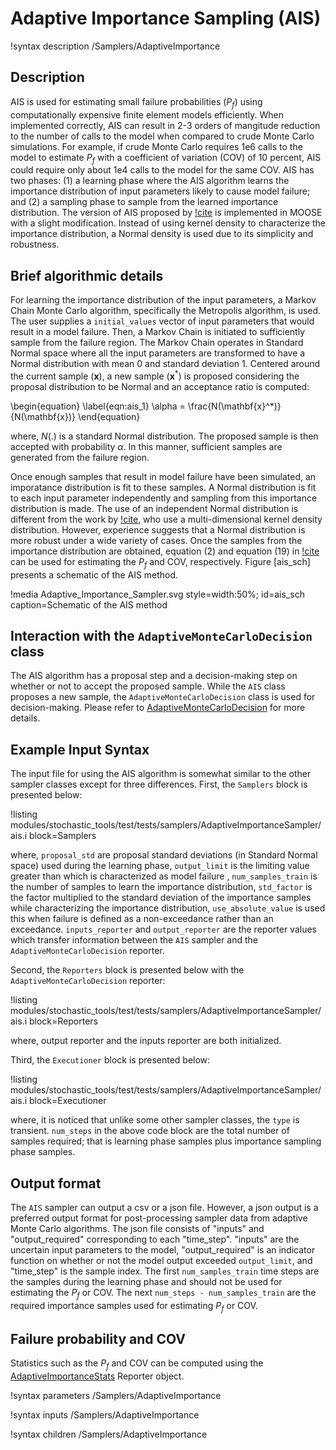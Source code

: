 # Adaptive Importance Sampling (AIS)

!syntax description /Samplers/AdaptiveImportance

## Description

AIS is used for estimating small failure probabilities ($P_f$) using computationally expensive
finite element models efficiently. When implemented correctly, AIS can result in
2-3 orders of mangitude reduction to the number of calls to the model when compared to
 crude Monte Carlo simulations. For example, if crude Monte Carlo requires 1e6 calls
to the model to estimate $P_f$ with a coefficient of variation (COV) of 10 percent, AIS could
require only about 1e4 calls to the model for the same COV. AIS has two phases:
 (1) a learning phase where the AIS algorithm learns the importance distribution of
 input parameters likely to cause model failure; and (2) a sampling phase to sample
from the learned importance distribution. The version of AIS proposed by [!cite](au1999new) is
implemented in MOOSE with a slight modification. Instead of using kernel density to
 characterize the importance distribution, a Normal density is used due to its simplicity
 and robustness.

## Brief algorithmic details

For learning the importance distribution of the input parameters, a Markov Chain
Monte Carlo algorithm, specifically the Metropolis algorithm, is used. The user supplies
 a `initial_values` vector of input parameters that would result in a model failure.
 Then, a Markov Chain is initiated to sufficiently sample from the failure region.
 The Markov Chain operates in Standard Normal space where all the input parameters
are transformed to have a Normal distribution with mean 0 and standard deviation 1.
Centered around the current sample ($\mathbf{x}$), a new sample ($\mathbf{x}^*$) is proposed considering the
proposal distribution to be Normal and an acceptance ratio is computed:

\begin{equation}
\label{eqn:ais_1}
\alpha = \frac{N(\mathbf{x}^*)}{N(\mathbf{x})}
\end{equation}

where, $N(.)$ is a standard Normal distribution. The proposed sample is then accepted
with probability $\alpha$. In this manner, sufficient samples are generated from the
failure region.

Once enough samples that result in model failure have been simulated, an imporatance
 distribution is fit to these samples. A Normal distribution is fit to each
input parameter independently and sampling from this importance distribution is made.
The use of an independent Normal distribution is different from the work by [!cite](au1999new),
who use a multi-dimensional kernel density distribution. However, experience suggests that
a Normal distribution is more robust under a wide variety of cases. Once the samples from the
importance distribution are obtained, equation (2) and equation (19) in [!cite](au1999new)
can be used for estimating the $P_f$ and COV, respectively. Figure [ais_sch] presents
 a schematic of the AIS method.

!media Adaptive_Importance_Sampler.svg style=width:50%; id=ais_sch caption=Schematic of the AIS method

## Interaction with the `AdaptiveMonteCarloDecision` class

The AIS algorithm has a proposal step and a decision-making step on whether or not to
 accept the proposed sample. While the `AIS` class proposes a new sample, the `AdaptiveMonteCarloDecision` class
is used for decision-making. Please refer to [AdaptiveMonteCarloDecision](AdaptiveMonteCarloDecision.md)
for more details.

## Example Input Syntax

The input file for using the AIS algorithm is somewhat similar to the other sampler
 classes except for three differences. First, the `Samplers` block is presented below:

!listing modules/stochastic_tools/test/tests/samplers/AdaptiveImportanceSampler/ais.i block=Samplers

where, `proposal_std` are proposal standard deviations (in Standard Normal space) used during the learning phase,
 `output_limit` is the limiting value greater than which is characterized as model failure
 , `num_samples_train` is the number of samples to learn the importance distribution,
 `std_factor` is the factor multiplied to the standard deviation of the importance samples
while characterizing the importance distribution, `use_absolute_value` is used this when failure is defined as a non-exceedance rather than an exceedance. `inputs_reporter` and `output_reporter` are the
reporter values which transfer information between the `AIS` sampler and the
`AdaptiveMonteCarloDecision` reporter.

Second, the `Reporters` block is presented below with the `AdaptiveMonteCarloDecision` reporter:

!listing modules/stochastic_tools/test/tests/samplers/AdaptiveImportanceSampler/ais.i block=Reporters

where, output reporter and the inputs reporter are both initialized.

Third, the `Executioner` block is presented below:

!listing modules/stochastic_tools/test/tests/samplers/AdaptiveImportanceSampler/ais.i block=Executioner

where, it is noticed that unlike some other sampler classes, the `type` is transient.
 `num_steps` in the above code block are the total number of samples required; that is
 learning phase samples plus importance sampling phase samples.

## Output format

The `AIS` sampler can output a csv or a json file. However, a json output is a preferred output format
for post-processing sampler data from adaptive Monte Carlo algorithms. The json file
consists of "inputs" and "output_required" corresponding to each "time_step". "inputs" are
the uncertain input parameters to the model, "output_required" is an indicator function
on whether or not the model output exceeded `output_limit`, and "time_step" is the
sample index. The first `num_samples_train` time steps are the samples during the
learning phase and should not be used for estimating the $P_f$ or COV. The next
`num_steps - num_samples_train` are the required importance samples used for estimating $P_f$ or COV.

## Failure probability and COV

Statistics such as the $P_f$ and COV can be computed using the [AdaptiveImportanceStats](AdaptiveImportanceStats.md)
Reporter object.

!syntax parameters /Samplers/AdaptiveImportance

!syntax inputs /Samplers/AdaptiveImportance

!syntax children /Samplers/AdaptiveImportance
